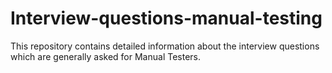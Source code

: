 # Interview-questions-manual-testing
This repository contains detailed information about the interview questions which are generally asked for Manual Testers.
